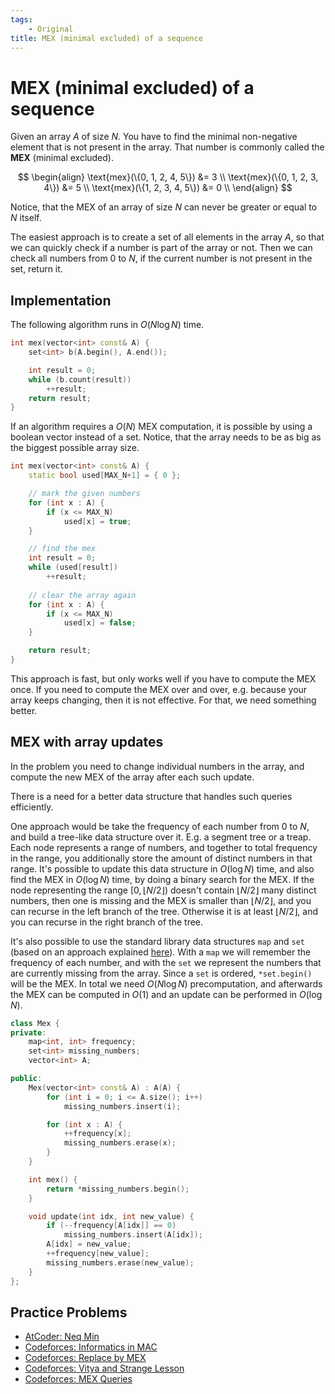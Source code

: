 ```yaml
---
tags:
    - Original
title: MEX (minimal excluded) of a sequence
---
```

# MEX (minimal excluded) of a sequence

Given an array $A$ of size $N$. You have to find the minimal non-negative element that is not present in the array. That number is commonly called the **MEX** (minimal excluded).

$$
\begin{align}
\text{mex}(\{0, 1, 2, 4, 5\}) &= 3 \\
\text{mex}(\{0, 1, 2, 3, 4\}) &= 5 \\
\text{mex}(\{1, 2, 3, 4, 5\}) &= 0 \\
\end{align}
$$

Notice, that the MEX of an array of size $N$ can never be greater or equal to $N$ itself.

The easiest approach is to create a set of all elements in the array $A$, so that we can quickly check if a number is part of the array or not.
Then we can check all numbers from $0$ to $N$, if the current number is not present in the set, return it.

## Implementation

The following algorithm runs in $O(N \log N)$ time.

```{.cpp file=mex_simple}
int mex(vector<int> const& A) {
    set<int> b(A.begin(), A.end());

    int result = 0;
    while (b.count(result))
        ++result;
    return result;
}
```

If an algorithm requires a $O(N)$ MEX computation, it is possible by using a boolean vector instead of a set.
Notice, that the array needs to be as big as the biggest possible array size.


```{.cpp file=mex_linear}
int mex(vector<int> const& A) {
    static bool used[MAX_N+1] = { 0 };

    // mark the given numbers
    for (int x : A) {
        if (x <= MAX_N)
            used[x] = true;
    }

    // find the mex
    int result = 0;
    while (used[result])
        ++result;
 
    // clear the array again
    for (int x : A) {
        if (x <= MAX_N)
            used[x] = false;
    }

    return result;
}
```

This approach is fast, but only works well if you have to compute the MEX once.
If you need to compute the MEX over and over, e.g. because your array keeps changing, then it is not effective.
For that, we need something better.

## MEX with array updates

In the problem you need to change individual numbers in the array, and compute the new MEX of the array after each such update.

There is a need for a better data structure that handles such queries efficiently.

One approach would be take the frequency of each number from $0$ to $N$, and build a tree-like data structure over it.
E.g. a segment tree or a treap.
Each node represents a range of numbers, and together to total frequency in the range, you additionally store the amount of distinct numbers in that range.
It's possible to update this data structure in $O(\log N)$ time, and also find the MEX in $O(\log N)$ time, by doing a binary search for the MEX.
If the node representing the range $[0, \lfloor N/2 \rfloor)$ doesn't contain $\lfloor N/2 \rfloor$ many distinct numbers, then one is missing and the MEX is smaller than $\lfloor N/2 \rfloor$, and you can recurse in the left branch of the tree. Otherwise it is at least $\lfloor N/2 \rfloor$, and you can recurse in the right branch of the tree.

It's also possible to use the standard library data structures `map` and `set` (based on an approach explained [here](https://codeforces.com/blog/entry/81287?#comment-677837)).
With a `map` we will remember the frequency of each number, and with the `set` we represent the numbers that are currently missing from the array.
Since a `set` is ordered, `*set.begin()` will be the MEX.
In total we need $O(N \log N)$ precomputation, and afterwards the MEX can be computed in $O(1)$ and an update can be performed in $O(\log N)$.

```{.cpp file=mex_updates}
class Mex {
private:
    map<int, int> frequency;
    set<int> missing_numbers;
    vector<int> A;

public:
    Mex(vector<int> const& A) : A(A) {
        for (int i = 0; i <= A.size(); i++)
            missing_numbers.insert(i);

        for (int x : A) {
            ++frequency[x];
            missing_numbers.erase(x);
        }
    }

    int mex() {
        return *missing_numbers.begin();
    }

    void update(int idx, int new_value) {
        if (--frequency[A[idx]] == 0)
            missing_numbers.insert(A[idx]);
        A[idx] = new_value;
        ++frequency[new_value];
        missing_numbers.erase(new_value);
    }
};
```

## Practice Problems

- [AtCoder: Neq Min](https://atcoder.jp/contests/hhkb2020/tasks/hhkb2020_c)
- [Codeforces: Informatics in MAC](https://codeforces.com/contest/1935/problem/B)
- [Codeforces: Replace by MEX](https://codeforces.com/contest/1375/problem/D)
- [Codeforces: Vitya and Strange Lesson](https://codeforces.com/problemset/problem/842/D)
- [Codeforces: MEX Queries](https://codeforces.com/contest/817/problem/F)
